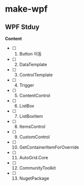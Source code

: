 # make-wpf

## WPF Stduy

**Content**

- [ ] 1. Button 이동
- [ ] 2. DataTemplate
- [ ] 3. ControlTemplate
- [ ] 4. Trigger
- [ ] 5. ContentControl
- [ ] 6. ListBox
- [ ] 7. ListBoxItem
- [ ] 8. ItemsControl
- [ ] 9. CustomControl
- [ ] 10. GetContainerItemForOverride
- [ ] 11. AutoGrid.Core
- [ ] 12. CommunityToolkit
- [ ] 13. NugetPackage
